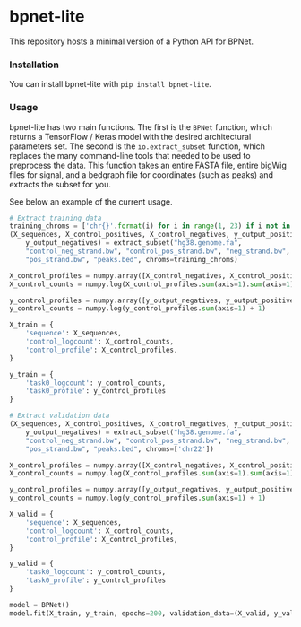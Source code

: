 # bpnet-lite
This repository hosts a minimal version of a Python API for BPNet.

### Installation

You can install bpnet-lite with `pip install bpnet-lite`.

### Usage

bpnet-lite has two main functions. The first is the `BPNet` function, which returns a TensorFlow / Keras model with the desired architectural parameters set. The second is the `io.extract_subset` function, which replaces the many command-line tools that needed to be used to preprocess the data. This function takes an entire FASTA file, entire bigWig files for signal, and a bedgraph file for coordinates (such as peaks) and extracts the subset for you.

See below an example of the current usage.

```Python
# Extract training data
training_chroms = ['chr{}'.format(i) for i in range(1, 23) if i not in (1, 8, 21, 22)]
(X_sequences, X_control_positives, X_control_negatives, y_output_positives, 
	y_output_negatives) = extract_subset("hg38.genome.fa", 
	"control_neg_strand.bw", "control_pos_strand.bw", "neg_strand.bw", 
	"pos_strand.bw", "peaks.bed", chroms=training_chroms)

X_control_profiles = numpy.array([X_control_negatives, X_control_positives]).transpose([1, 2, 0])
X_control_counts = numpy.log(X_control_profiles.sum(axis=1).sum(axis=1) + 1)

y_control_profiles = numpy.array([y_output_negatives, y_output_positives]).transpose([1, 2, 0])
y_control_counts = numpy.log(y_control_profiles.sum(axis=1) + 1)

X_train = {
	'sequence': X_sequences, 
	'control_logcount': X_control_counts, 
	'control_profile': X_control_profiles, 
}

y_train = {
	'task0_logcount': y_control_counts, 
	'task0_profile': y_control_profiles
}

# Extract validation data
(X_sequences, X_control_positives, X_control_negatives, y_output_positives, 
	y_output_negatives) = extract_subset("hg38.genome.fa", 
	"control_neg_strand.bw", "control_pos_strand.bw", "neg_strand.bw", 
	"pos_strand.bw", "peaks.bed", chroms=['chr22'])

X_control_profiles = numpy.array([X_control_negatives, X_control_positives]).transpose([1, 2, 0])
X_control_counts = numpy.log(X_control_profiles.sum(axis=1).sum(axis=1) + 1)

y_control_profiles = numpy.array([y_output_negatives, y_output_positives]).transpose([1, 2, 0])
y_control_counts = numpy.log(y_control_profiles.sum(axis=1) + 1)

X_valid = {
	'sequence': X_sequences, 
	'control_logcount': X_control_counts, 
	'control_profile': X_control_profiles, 
}

y_valid = {
	'task0_logcount': y_control_counts, 
	'task0_profile': y_control_profiles
}

model = BPNet()
model.fit(X_train, y_train, epochs=200, validation_data=(X_valid, y_valid))
```
